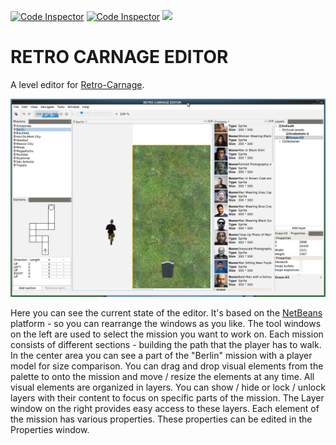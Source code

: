 [![Code Inspector](https://api.codiga.io/project/33164/score/svg)](https://app.codiga.io/project/33164/dashboard) [![Code Inspector](https://api.codiga.io/project/33164/status/svg)](https://app.codiga.io/project/33164/dashboard) [![](https://tokei.rs/b1/github/huddeldaddel/retro-carnage-editor)](https://github.com/huddeldaddel/retro-carnage-editor)


# RETRO CARNAGE EDITOR

A level editor for [Retro-Carnage](https://github.com/huddeldaddel/retro-carnage).

![Screenshot 1](docs/screenshot-4.png "Screenshot 1")

Here you can see the current state of the editor. It's based on the [NetBeans](https://netbeans.apache.org/) platform - so you can rearrange the windows as you like. 
The tool windows on the left are used to select the mission you want to work on. Each mission consists of different sections - building the path that the player has to walk.
In the center area you can see a part of the "Berlin" mission with a player model for size comparison. You can drag and drop visual elements from the palette to onto the mission and move / resize the elements at any time.
All visual elements are organized in layers. You can show / hide or lock / unlock layers with their content to focus on specific parts of the mission. The Layer window on the right provides easy access to these layers.
Each element of the mission has various properties. These properties can be edited in the Properties window.